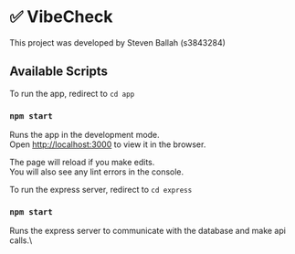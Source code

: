 # ✅ VibeCheck

This project was developed by Steven Ballah (s3843284)

## Available Scripts

To run the app, redirect to `cd app`

### `npm start`

Runs the app in the development mode.\
Open [http://localhost:3000](http://localhost:3000) to view it in the browser.

The page will reload if you make edits.\
You will also see any lint errors in the console.

To run the express server, redirect to `cd express`

### `npm start`

Runs the express server to communicate with the database and make api calls.\


